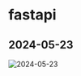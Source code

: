 # fastapi

## 2024-05-23
![2024-05-23](https://github.com/GonoBae/fastapi/assets/87271529/a3480c39-4998-4900-8df6-30adb65b69cb)
